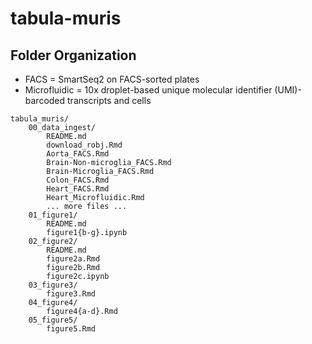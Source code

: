 # tabula-muris


## Folder Organization


* FACS = SmartSeq2 on FACS-sorted plates
* Microfluidic = 10x droplet-based unique molecular identifier (UMI)-barcoded transcripts and cells

```
tabula_muris/
    00_data_ingest/
        README.md
        download_robj.Rmd
        Aorta_FACS.Rmd
        Brain-Non-microglia_FACS.Rmd
        Brain-Microglia_FACS.Rmd
        Colon_FACS.Rmd
        Heart_FACS.Rmd
        Heart_Microfluidic.Rmd
        ... more files ...
    01_figure1/
        README.md
        figure1{b-g}.ipynb
    02_figure2/
        README.md
        figure2a.Rmd
        figure2b.Rmd
        figure2c.ipynb
    03_figure3/
        figure3.Rmd
    04_figure4/
        figure4{a-d}.Rmd
    05_figure5/
        figure5.Rmd
```
